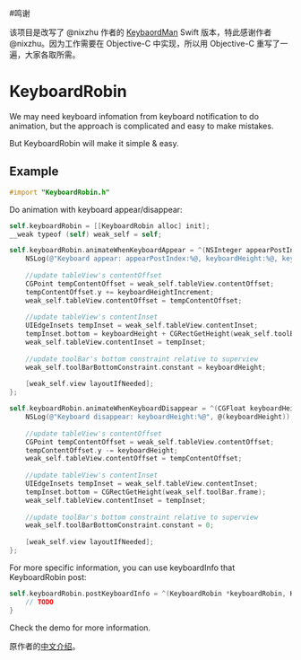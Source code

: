 #鸣谢

该项目是改写了 @nixzhu 作者的 [KeybaordMan](https://github.com/nixzhu/KeyboardMan) Swift 版本，特此感谢作者 @nixzhu。因为工作需要在 Objective-C 中实现，所以用 Objective-C 重写了一遍，大家各取所需。

# KeyboardRobin

We may need keyboard infomation from keyboard notification to do animation, but the approach is complicated and easy to make mistakes. 

But KeyboardRobin will make it simple & easy.

## Example

```objective-c
#import "KeyboardRobin.h"
```

Do animation with keyboard appear/disappear:

```objective-c
self.keyboardRobin = [[KeyboardRobin alloc] init];
__weak typeof (self) weak_self = self;

self.keyboardRobin.animateWhenKeyboardAppear = ^(NSInteger appearPostIndex, CGFloat keyboardHeight, CGFloat keyboardHeightIncrement) {
    NSLog(@"Keyboard appear: appearPostIndex:%@, keyboardHeight:%@, keyboardHeightIncrement:%@", @(appearPostIndex), @(keyboardHeight), @(keyboardHeightIncrement));
    
    //update tableView's contentOffset
    CGPoint tempContentOffset = weak_self.tableView.contentOffset;
    tempContentOffset.y += keyboardHeightIncrement;
    weak_self.tableView.contentOffset = tempContentOffset;
    
    //update tableView's contentInset
    UIEdgeInsets tempInset = weak_self.tableView.contentInset;
    tempInset.bottom = keyboardHeight + CGRectGetHeight(weak_self.toolBar.frame);
    weak_self.tableView.contentInset = tempInset;
    
    //update toolBar's bottom constraint relative to superview
    weak_self.toolBarBottomConstraint.constant = keyboardHeight;
    
    [weak_self.view layoutIfNeeded];
};

self.keyboardRobin.animateWhenKeyboardDisappear = ^(CGFloat keyboardHeight) {
    NSLog(@"Keyboard disappear: keyboardHeight:%@", @(keyboardHeight));
    
    //update tableView's contentOffset
    CGPoint tempContentOffset = weak_self.tableView.contentOffset;
    tempContentOffset.y -= keyboardHeight;
    weak_self.tableView.contentOffset = tempContentOffset;
    
    //update tableView's contentInset
    UIEdgeInsets tempInset = weak_self.tableView.contentInset;
    tempInset.bottom = CGRectGetHeight(weak_self.toolBar.frame);
    weak_self.tableView.contentInset = tempInset;
    
    //update toolBar's bottom constraint relative to superview
    weak_self.toolBarBottomConstraint.constant = 0;
    
    [weak_self.view layoutIfNeeded];
};
```

For more specific information, you can use keyboardInfo that KeyboardRobin post:

```objective-c
self.keyboardRobin.postKeyboardInfo = ^(KeyboardRobin *keyboardRobin, KeyboardInfo keyboardInfo) {
    // TODO
}
```

Check the demo for more information.

原作者的[中文介绍](https://github.com/nixzhu/dev-blog/blob/master/2015-07-27-keyboard-man.md)。
